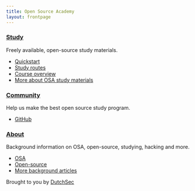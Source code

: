 ```yaml
---
title: Open Source Academy
layout: frontpage
---
```

### [Study](/study)
Freely available, open-source study materials.  
- [Quickstart](/study/quickstart)
- [Study routes](https://github.com/opensource-academy/routes)
- [Course overview](https://github.com/opensource-academy/courses)
- [More about OSA study materials](/study)

### [Community](/community)
Help us make the best open source study program.  
- [GitHub](https://github.com/opensource-academy)

### [About](/about)
Background information on OSA, open-source, studying, hacking and more.  
- [OSA](/about/) 
- [Open-source](/about/open-source)
- [More background articles](/about/articles)

Brought to you by [DutchSec](https://dutchsec.com)

